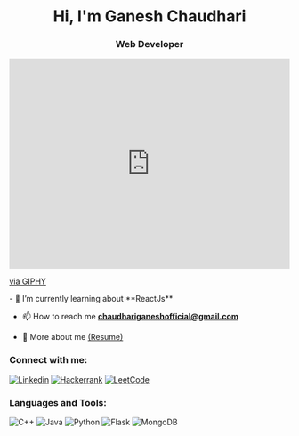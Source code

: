 <h1 align="center">Hi, I'm Ganesh Chaudhari</h1>
<h3 align="center">Web Developer</h3>
<p><img align="right" style="white-space:nowrap;" src="https://giphy.com/gifs/dommespace-domme-space-programador-qgQUggAC3Pfv687qPC" alt="nerdy_gif" /></p>

<div style="width:100%;height:0;padding-bottom:75%;position:relative;"><iframe src="https://giphy.com/embed/qgQUggAC3Pfv687qPC" width="100%" height="100%" style="position:absolute" frameBorder="0" class="giphy-embed" allowFullScreen></iframe></div><p><a href="https://giphy.com/gifs/dommespace-domme-space-programador-qgQUggAC3Pfv687qPC">via GIPHY</a></p>
- 🌱 I’m currently learning about **ReactJs**

- 📫 How to reach me **chaudhariganeshofficial@gmail.com**

- 📄 More about me [(Resume)]()

<h3 align="left">Connect with me:</h3>
<p align="left">
  
[![Linkedin](https://img.shields.io/badge/LinkedIn-0A66C2.svg?style=for-the-badge&logo=LinkedIn&logoColor=white)](https://www.linkedin.com/in/ganesh2111/)
[![Hackerrank](https://img.shields.io/badge/HackerRank-2EC866.svg?style=for-the-badge&logo=HackerRank&logoColor=white)](https://www.hackerrank.com/ganesh_01)
[![LeetCode](https://img.shields.io/badge/LeetCode-FFA116.svg?style=for-the-badge&logo=LeetCode&logoColor=white)](https://leetcode.com/ganeshbyte/)

<h3 align="left">Languages and Tools:</h3>


![C++](https://img.shields.io/badge/C++-00599C.svg?style=for-the-badge&logo=C++&logoColor=white)
![Java](https://img.shields.io/badge/Java-007396.svg?style=for-the-badge&logo=Java&logoColor=white)
![Python](https://img.shields.io/badge/Python-3776AB.svg?style=for-the-badge&logo=Python&logoColor=white)
![Flask](https://img.shields.io/badge/Flask-000000.svg?style=for-the-badge&logo=Flask&logoColor=white)
![MongoDB](https://img.shields.io/badge/MongoDB-47A248.svg?style=for-the-badge&logo=MongoDB&logoColor=white)
